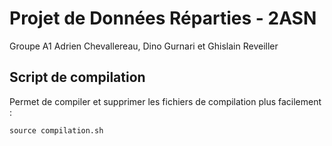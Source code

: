 # Projet de Données Réparties - 2ASN
Groupe A1
Adrien Chevallereau, Dino Gurnari et Ghislain Reveiller

## Script de compilation

Permet de compiler et supprimer les fichiers de compilation plus facilement :

    source compilation.sh